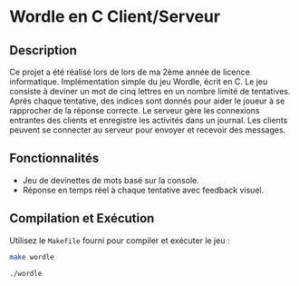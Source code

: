 # Wordle en C Client/Serveur

## Description
Ce projet a été réalisé lors de lors de ma 2ème année de licence informatique. 
Implémentation simple du jeu Wordle, écrit en C. Le jeu consiste à deviner un mot de cinq lettres en un nombre limité de tentatives. Après chaque tentative, des indices sont donnés pour aider le joueur à se rapprocher de la réponse correcte.
Le serveur gère les connexions entrantes des clients et enregistre les activités dans un journal. Les clients peuvent se connecter au serveur pour envoyer et recevoir des messages.

## Fonctionnalités
- Jeu de devinettes de mots basé sur la console.
- Réponse en temps réel à chaque tentative avec feedback visuel.

## Compilation et Exécution
Utilisez le `Makefile` fourni pour compiler et exécuter le jeu :
```bash
make wordle
```
```bash
./wordle
```
